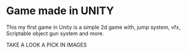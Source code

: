 # Game made in UNITY

This my first game in Unity
is a simple 2d game with, jump system, vfx, Scriptable object
gun system and more.


TAKE A LOOK A PICK IN IMAGES
